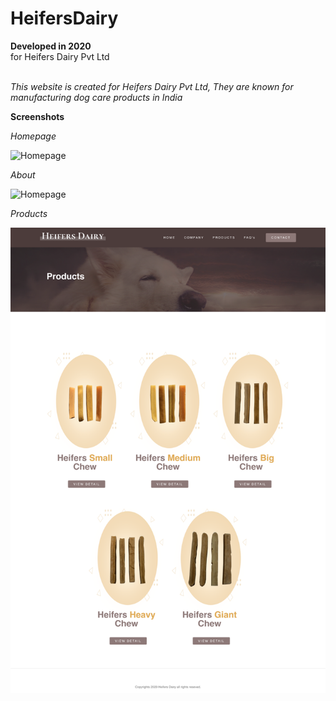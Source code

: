 # HeifersDairy

**Developed in 2020** <br />
for Heifers Dairy Pvt Ltd <br /><br />

*This website is created for Heifers Dairy Pvt Ltd, They are known for manufacturing dog care products in India*<br />

**Screenshots**

_Homepage_<br />

![Homepage](https://github.com/sahilachhava/HeifersDairy/blob/main/screenshots/Home.png)<br />

_About_<br />

![Homepage](https://github.com/sahilachhava/HeifersDairy/blob/main/screenshots/About.png)<br />

_Products_<br />

![Homepage](https://github.com/sahilachhava/HeifersDairy/blob/main/screenshots/Products.png)<br />
